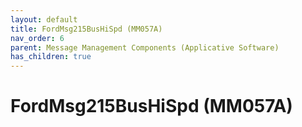 ```yaml
---
layout: default
title: FordMsg215BusHiSpd (MM057A)
nav_order: 6
parent: Message Management Components (Applicative Software)
has_children: true
---
```

# FordMsg215BusHiSpd (MM057A)

